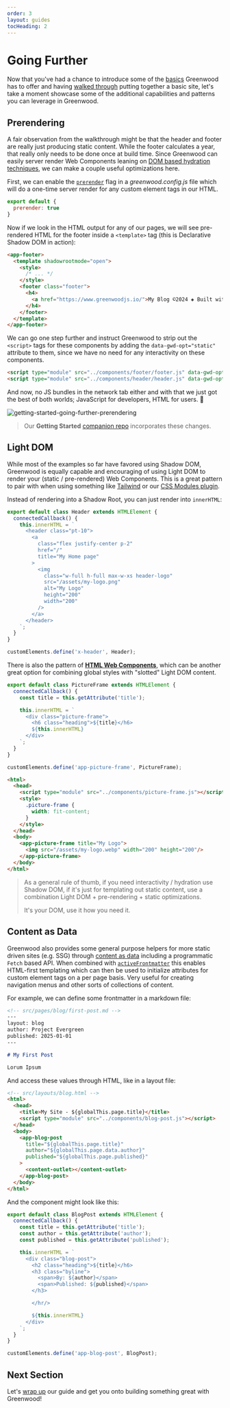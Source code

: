 ```yaml
---
order: 3
layout: guides
tocHeading: 2
---
```


# Going Further

Now that you've had a chance to introduce some of the [basics](/guides/getting-started/key-concepts/) Greenwood has to offer and having [walked through](/guides/getting-started/walkthrough/) putting together a basic site, let's take a moment showcase some of the additional capabilities and patterns you can leverage in Greenwood.

## Prerendering

A fair observation from the walkthrough might be that the header and footer are really just producing static content.  While the footer calculates a year, that really only needs to be done once at build time. Since Greenwood can easily server render Web Components leaning on [DOM based hydration techniques](https://web.dev/articles/declarative-shadow-dom#component_hydration), we can make a couple useful optimizations here.

First, we can enable the [`prerender`](/docs/config/#prerender) flag in a _greenwood.config.js_ file which will do a one-time server render for any custom element tags in our HTML.

```js
export default {
  prerender: true
}
```

Now if we look in the HTML output for any of our pages, we will see pre-rendered HTML for the footer inside a `<template>` tag (this is Declarative Shadow DOM in action):

```html
<app-footer>
  <template shadowrootmode="open">
    <style>
      /* ... */
    </style>
    <footer class="footer">
      <h4>
        <a href="https://www.greenwoodjs.io/">My Blog ©2024 ◈ Built with GreenwoodJS</a>
      </h4>
    </footer>
  </template>
</app-footer>
```

We can go one step further and instruct Greenwood to strip out the `<script>` tags for these components by adding the `data-gwd-opt="static"` attribute to them, since we have no need for any interactivity on these components.

```html
<script type="module" src="../components/footer/footer.js" data-gwd-opt="static"></script>
<script type="module" src="../components/header/header.js" data-gwd-opt="static"></script>
```

And now, no JS bundles in the network tab either and with that we just got the best of both worlds; JavaScript for developers, HTML for users.  💚

![getting-started-going-further-prerendering](/assets/guides/getting-started-going-further-prerendering.webp)

> Our **Getting Started** [companion repo](https://github.com/ProjectEvergreen/greenwood-getting-started) incorporates these changes.

## Light DOM

While most of the examples so far have favored using Shadow DOM, Greenwood is equally capable and encouraging of using Light DOM to render your (static / pre-rendered) Web Components.  This is a great pattern to pair with when using something like [Tailwind](/guides/ecosystem/tailwind/) or our [CSS Modules plugin](/docs/plugins/css-modules/).

Instead of rendering into a Shadow Root, you can just render into `innerHTML`:

```js
export default class Header extends HTMLElement {
  connectedCallback() {
    this.innerHTML = `
      <header class="pt-10">
        <a
          class="flex justify-center p-2"
          href="/"
          title="My Home page"
        >
          <img
            class="w-full h-full max-w-xs header-logo"
            src="/assets/my-logo.png"
            alt="My Logo"
            height="200"
            width="200"
          />
        </a>
      </header>
    `;
  }
}

customElements.define('x-header', Header);
```

There is also the pattern of [**HTML Web Components**](https://blog.jim-nielsen.com/2023/html-web-components/), which can be another great option for combining global styles with "slotted" Light DOM content.

```js
export default class PictureFrame extends HTMLElement {
  connectedCallback() {
    const title = this.getAttribute('title');

    this.innerHTML = `
      <div class="picture-frame">
        <h6 class="heading">${title}</h6>
        ${this.innerHTML}
      </div>
    `;
  }
}

customElements.define('app-picture-frame', PictureFrame);
```

```html
<html>
  <head>
    <script type="module" src="../components/picture-frame.js"></script>
    <style>
      .picture-frame {
        width: fit-content;
      }
    </style>
  </head>
  <body>
    <app-picture-frame title="My Logo">
      <img src="/assets/my-logo.webp" width="200" height="200"/>
    </app-picture-frame>
  </body>
</html>
```

> As a general rule of thumb, if you need interactivity / hydration use Shadow DOM, if it's just for templating out static content, use a combination Light DOM + pre-rendering + static optimizations.
>
> It's your DOM, use it how you need it.

## Content as Data

Greenwood also provides some general purpose helpers for more static driven sites (e.g. SSG) through [content as data](/docs/content-as-data/) including a programmatic `Fetch` based API.  When combined with [`activeFrontmatter`](/docs/config/) this enables HTML-first templating which can then be used to initialize attributes for custom element tags on a per page basis.  Very useful for creating navigation menus and other sorts of collections of content.

For example, we can define some frontmatter in a markdown file:

```md
<!-- src/pages/blog/first-post.md -->
---
layout: blog
author: Project Evergreen
published: 2025-01-01
---

# My First Post

Lorum Ipsum
```

And access these values through HTML, like in a layout file:

```html
<!-- src/layouts/blog.html -->
<html>
  <head>
    <title>My Site - ${globalThis.page.title}</title>
    <script type="module" src="../components/blog-post.js"></script>
  </head>
  <body>
    <app-blog-post
      title="${globalThis.page.title}"
      author="${globalThis.page.data.author}"
      published="${globalThis.page.published}"
    >
      <content-outlet></content-outlet>
    </app-blog-post>
  </body>
</html>
```

And the component might look like this:

```js
export default class BlogPost extends HTMLElement {
  connectedCallback() {
    const title = this.getAttribute('title');
    const author = this.getAttribute('author');
    const published = this.getAttribute('published');

    this.innerHTML = `
      <div class="blog-post">
        <h2 class="heading">${title}</h6>
        <h3 class="byline">
          <span>By: ${author}</span>
          <span>Published: ${published}</span>
        </h3>

        </hr/>

        ${this.innerHTML}
      </div>
    `;
  }
}

customElements.define('app-blog-post', BlogPost);
```

## Next Section

Let's [wrap up](/guides/getting-started/next-steps/) our guide and get you onto building something great with Greenwood!
